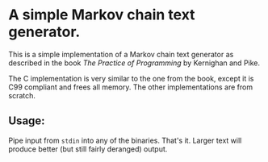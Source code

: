 # A simple Markov chain text generator.

This is a simple implementation of a Markov chain text generator as described in
the book *The Practice of Programming* by Kernighan and Pike.

The C implementation is very similar to the one from the book, except it is C99
compliant and frees all memory. The other implementations are from scratch.

## Usage:
Pipe input from `stdin` into any of the binaries. That's it. Larger text will
produce better (but still fairly deranged) output.
